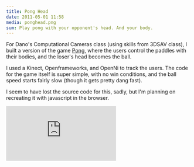 ```yaml
---
title: Pong Head
date: 2011-05-01 11:58
media: ponghead.png
sum: Play pong with your opponent's head. And your body.
---
```


For Dano's Computational Cameras class (using skills from 3DSAV class), I built a version of the game [Pong](http://en.wikipedia.org/wiki/Pong), where the users control the paddles with their bodies, and the loser's head becomes the ball.

I used a Kinect, Openframeworks, and OpenNi to track the users. The code for the game itself is super simple, with no win conditions, and the ball speed starts fairly slow (though it gets pretty dang fast).

I seem to have lost the source code for this, sadly, but I'm planning on recreating it with javascript in the browser.

<iframe src="http://www.youtube.com/embed/wrD0m9b7Edg" frameborder="0" allowfullscreen></iframe>
